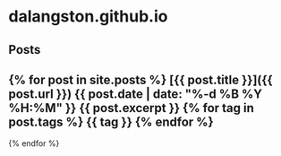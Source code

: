 # dalangston.github.io

## Posts

{% for post in site.posts %}
**[{{ post.title }}]({{ post.url }})** {{ post.date | date: "%-d %B %Y %H:%M" }}
{{ post.excerpt }}
{% for tag in post.tags %} {{ tag }} {% endfor %}
---

{% endfor %}
